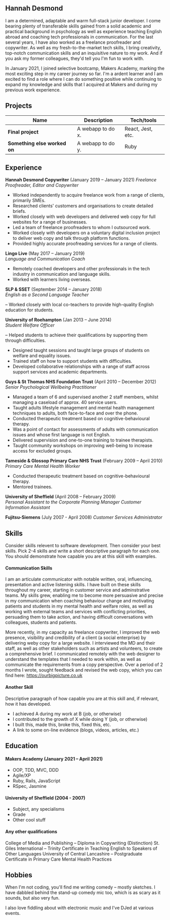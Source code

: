 ## Hannah Desmond
I am a determined, adaptable and warm full-stack junior developer. I come bearing plenty of transferable skills gained from a solid academic and practical background in psychology as well as experience teaching English abroad and coaching tech professionals in communication. For the last several years, I have also worked as a freelance proofreader and copywriter. As well as my fresh-to-the-market tech skills, I bring creativity, top-notch communication skills and an inquisitive nature to my work. And if you ask my former colleagues, they'd tell you I'm fun to work with. 

In January 2021, I joined selective bootcamp, Makers Academy, marking the most exciting step in my career journey so far. I'm a ardent learner and I am excited to find a role where I can do something positive while continuing to expand my knowledge and skills that I acquired at Makers and during my previous work experience.

## Projects

| Name                         | Description       | Tech/tools        |
| ---------------------------- | ----------------- | ----------------- |
| **Final project**            | A webapp to do x. | React, Jest, etc. |
| **Something else worked on** | A webapp to do y. | Ruby              |

## Experience

**Hannah Desmond Copywriter** (January 2019 – January 2021)
_Freelance Proofreader, Editor and Copywriter_

- Worked independently to acquire freelance work from a range of clients, primarily SMEs.
- Researched clients' customers and organisations to create detailed briefs.
- Worked closely with web developers and delivered web copy for full websites for a range of businesses. 
- Led a team of freelance proofreaders to whom I outsourced work.
- Worked closely with developers on a voluntary digital inclusion project to deliver web copy and talk through platform functions.
- Provided highly accurate proofreading services for a range of clients. 

**Lingo Live** (May 2017 – January 2019)  
_Language and Communication Coach_

- Remotely coached developers and other professionals in the tech industry in communication and language skills.
- Worked with learners living overseas.

**SLP & SSET** (September 2014 – January 2018)  
_English as a Second Language Teacher_

– Worked closely with local co-teachers to provide high-quality English education for students.

**University of Roehampton** (Jan 2013 – June 2014)  
_Student Welfare Officer_

– Helped students to achieve their qualifications by supporting them through difficulties.
- Designed taught sessions and taught large groups of students on welfare and equality issues.
- Trained staff on how to support students with difficulties.
- Developed collaborative relationships with a range of staff across support services and academic departments.

**Guys & St Thomas NHS Foundation Trust** (April 2010 – December 2012)  
_Senior Psychological Wellbeing Practitioner_

- Managed a team of 6 and supervised another 2 staff members, whilst managing a caseload of approx. 40 service users.
- Taught adults lifestyle management and mental health management techniques to adults, both face-to-face and over the phone.
- Conducted therapeutic treatment based on cognitive-behavioural therapy. 
- Was a point of contact for assessments of adults with communication issues and whose first language is not English.
- Delivered supervision and one-to-one training to trainee therapists.
- Taught community workshops on improving well-being to increase access for excluded groups.

**Tameside & Glossop Primary Care NHS Trust** (February 2009 – April 2010)  
_Primary Care Mental Health Worker_

- Conducted therapeutic treatment based on cognitive-behavioural therapy. 
- Mentored trainees.

**University of Sheffield** (April 2008 – February 2009)  
_Personal Assistant to the Corporate Planning Manager_
_Customer Information Assistant_

**Fujitsu-Siemens** (July 2007 - April 2008)
_Customer Services Administrator_

## Skills

Consider skills relevent to software development. Then consider your best skills. Pick 2-4 skills and write a short descriptive paragraph for each one. You should demonstrate how capable you are at this skill with examples.

#### Communication Skills

I am an articulate communicator with notable written, oral, influencing, presentation and active listening skills. I have built on these skills throughout my career, starting in customer service and adminstrative teams. My skills grew, enabling me to become more persuasive and precise in my communication when coaching behaviour change and motivating patients and students in my mental health and welfare roles, as well as working with external teams and services with conflicting priorities, persuading them to take action, and having difficult conversations with colleagues, students and patients. 

More recently, in my capacity as freelance copywriter, I improved the web presence, visibility and credibility of a client (a social enterprise) by delivering weby copy for a large website. I interviewed the MD and their staff, as well as other stakeholders such as artists and volunteers, to create a comprehensive brief. I communicated remotely with the web designer to understand the templates that I needed to work within, as well as communicate the requirements from a copy perspective. Over a period of 2 months I wrote, sought feedback and revised the web copy, which you can find here: https://ourbigpicture.co.uk

#### Another Skill

Descriptive paragraph of how capable you are at this skill and, if relevant, how it has developed.

- I achieved A during my work at B (job, or otherwise)
- I contributed to the growth of X while doing Y (job, or otherwise)
- I built this, made this, broke this, fixed this, etc.
- A link to some on-line evidence (blogs, videos, articles, etc.)

## Education

#### Makers Academy (January 2021 – April 2021)

- OOP, TDD, MVC, DDD
- Agile/XP
- Ruby, Rails, JavaScript
- RSpec, Jasmine

#### University of Sheffield (2004 - 2007)

- Subject, any specialisms
- Grade
- Other cool stuff

#### Any other qualifications

College of Media and Publishing – Diploma in Copywriting (Distinction)
St. Giles International – Trinity Certificate in Teaching English to Speakers of Other Languages
University of Central Lancashire – Postgraduate Certificate in Primary Care Mental Health Practices

## Hobbies

When I'm not coding, you'll find me writing comedy – mostly sketches. I have dabbled behind the stand-up comedy mic too, which is as scary as it sounds, but also very fun. 

I also love fiddling about with electronic music and I've DJed at various events. 

